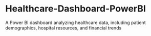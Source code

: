 # Healthcare-Dashboard-PowerBI
A Power BI dashboard analyzing healthcare data, including patient demographics, hospital resources, and financial trends
